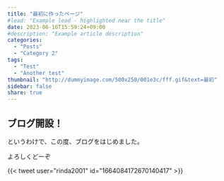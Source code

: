```yaml
---
title: "最初に作ったページ"
#lead: "Example lead - highlighted near the title"
date: 2023-06-16T15:59:24+09:00
#description: "Example article description"
categories:
  - "Posts"
  - "Category 2"
tags:
  - "Test"
  - "Another test"
thumbnail: "http://dummyimage.com/500x250/001e3c/fff.gif&text=最初"
sidebar: false
share: true
---
```


## ブログ開設！

というわけで、この度、ブログをはじめました。

よろしくどーぞ

{{< tweet user="rinda2001" id="1664084172670140417" >}}

